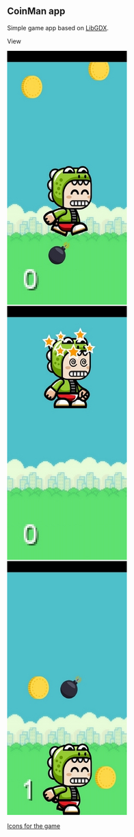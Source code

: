 ## CoinMan app

Simple game app based on [LibGDX](https://libgdx.badlogicgames.com/download.html).

View

<img src="0.jpg"><img src="1.jpg"><img src="2.jpg">

[Icons for the game](https://opengameart.org/)